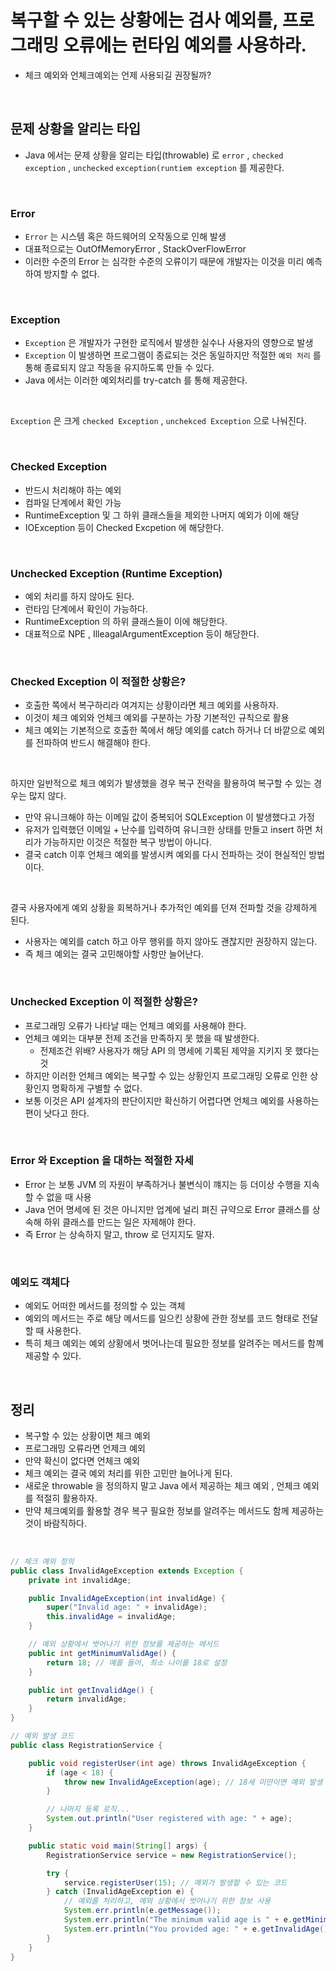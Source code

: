 # 복구할 수 있는 상황에는 검사 예외를, 프로그래밍 오류에는 런타임 예외를 사용하라.
- 체크 예외와 언체크예외는 언제 사용되길 권장될까?

</br>

## 문제 상황을 알리는 타입
- Java 에서는 문제 상황을 알리는 타입(throwable) 로 `error` , `checked exception` , `unchecked` `exception(runtiem exception` 를 제공한다.

</br>

### Error
- `Error` 는 시스템 혹은 하드웨어의 오작동으로 인해 발생
- 대표적으로는 OutOfMemoryError , StackOverFlowError
- 이러한 수준의 Error 는 심각한 수준의 오류이기 때문에 개발자는 이것을 미리 예측하여 방지할 수 없다.

</br>

### Exception
- `Exception` 은 개발자가 구현한 로직에서 발생한 실수나 사용자의 영향으로 발생
- `Exception` 이 발생하면 프로그램이 종료되는 것은 동일하지만 적절한 `예외 처리` 를 통해 종료되지 않고 작동을 유지하도록 만들 수 있다.
- Java 에서는 이러한 예외처리를 try-catch 를 통해 제공한다.

</br>

`Exception` 은 크게 `checked Exception` , `unchekced Exception` 으로 나눠진다.

</br>

### Checked Exception
- 반드시 처리해야 하는 예외
- 컴파일 단계에서 확인 가능
- RuntimeException 및 그 하위 클래스들을 제외한 나머지 예외가 이에 해당
- IOException 등이 Checked Excpetion 에 해당한다.

</br>

### Unchecked Exception (Runtime Exception)
- 예외 처리를 하지 않아도 된다.
- 런타임 단계에서 확인이 가능하다.
- RuntimeException 의 하위 클래스들이 이에 해당한다.
- 대표적으로 NPE , IlleagalArgumentException 등이 해당한다.

</br>

### Checked Exception 이 적절한 상황은?
- 호출한 쪽에서 복구하리라 여겨지는 상황이라면 체크 예외를 사용하자.
- 이것이 체크 예외와 언체크 예외를 구분하는 가장 기본적인 규칙으로 활용
- 체크 예외는 기본적으로 호출한 쪽에서 해당 예외를 catch 하거나 더 바깥으로 예외를 전파하여 반드시 해결해야 한다.

</br>

하지만 일반적으로 체크 예외가 발생했을 경우 복구 전략을 활용하여 복구할 수 있는 경우는 많지 않다.
- 만약 유니크해야 하는 이메일 값이 중복되어 SQLException 이 발생했다고 가정
- 유저가 입력했던 이메일 + 난수를 입력하여 유니크한 상태를 만들고 insert 하면 처리가 가능하지만 이것은 적절한 복구 방법이 아니다.
- 결국 catch 이후 언체크 예외를 발생시켜 예외를 다시 전파하는 것이 현실적인 방법이다.

</br>

결국 사용자에게 예외 상황을 회복하거나 추가적인 예외를 던져 전파할 것을 강제하게 된다.
- 사용자는 예외를 catch 하고 아무 행위를 하지 않아도 괜찮지만 권장하지 않는다.
- 즉 체크 예외는 결국 고민해야할 사항만 늘어난다.

</br>

### Unchecked Exception 이 적절한 상황은?
- 프로그래밍 오류가 나타날 때는 언체크 예외를 사용해야 한다.
- 언체크 예외는 대부분 전제 조건을 만족하지 못 했을 때 발생한다.
  - 전제조건 위배? 사용자가 해당 API 의 명세에 기록된 제약을 지키지 못 했다는 것
- 하지만 이러한 언체크 예외는 복구할 수 있는 상황인지 프로그래밍 오류로 인한 상황인지 명확하게 구별할 수 없다.
- 보통 이것은 API 설계자의 판단이지만 확신하기 어렵다면 언체크 예외를 사용하는 편이 낫다고 한다.

</br>

### Error 와 Exception 을 대하는 적절한 자세
- Error 는 보통 JVM 의 자원이 부족하거나 불변식이 꺠지는 등 더이상 수행을 지속할 수 없을 때 사용
- Java 언어 명세에 된 것은 아니지만 업계에 널리 펴진 규약으로 Error 클래스를 상속해 하위 클래스를 만드는 일은 자제해야 한다.
- 즉 Error 는 상속하지 말고, throw 로 던지지도 말자.

</br>

### 예외도 객체다
- 예외도 어떠한 메서드를 정의할 수 있는 객체
- 예외의 메서드는 주로 해당 메서드를 일으킨 상황에 관한 정보를 코드 형태로 전달할 때 사용한다.
- 특히 체크 예외는 예외 상황에서 벗어나는데 필요한 정보를 알려주는 메서드를 함꼐 제공할 수 있다.

</br>

## 정리
- 복구할 수 있는 상황이면 체크 예외
- 프로그래밍 오류라면 언제크 예외
- 만약 확신이 없다면 언체크 예외
- 체크 예외는 결국 예외 처리를 위한 고민만 늘어나게 된다.
- 새로운 throwable 을 정의하지 말고 Java 에서 제공하는 체크 예외 , 언체크 예외를 적절히 활용하자.
- 만약 체크예외를 활용할 경우 복구 필요한 정보를 알려주는 메서드도 함께 제공하는 것이 바람직하다.

</br>

```java
// 체크 예외 정의
public class InvalidAgeException extends Exception {
    private int invalidAge;

    public InvalidAgeException(int invalidAge) {
        super("Invalid age: " + invalidAge);
        this.invalidAge = invalidAge;
    }

    // 예외 상황에서 벗어나기 위한 정보를 제공하는 메서드
    public int getMinimumValidAge() {
        return 18; // 예를 들어, 최소 나이를 18로 설정
    }

    public int getInvalidAge() {
        return invalidAge;
    }
}

// 예외 발생 코드
public class RegistrationService {

    public void registerUser(int age) throws InvalidAgeException {
        if (age < 18) {
            throw new InvalidAgeException(age); // 18세 미만이면 예외 발생
        }

        // 나머지 등록 로직...
        System.out.println("User registered with age: " + age);
    }

    public static void main(String[] args) {
        RegistrationService service = new RegistrationService();

        try {
            service.registerUser(15); // 예외가 발생할 수 있는 코드
        } catch (InvalidAgeException e) {
            // 예외를 처리하고, 예외 상황에서 벗어나기 위한 정보 사용
            System.err.println(e.getMessage());
            System.err.println("The minimum valid age is " + e.getMinimumValidAge());
            System.err.println("You provided age: " + e.getInvalidAge());
        }
    }
}
```
